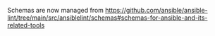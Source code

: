 Schemas are now managed from https://github.com/ansible/ansible-lint/tree/main/src/ansiblelint/schemas#schemas-for-ansible-and-its-related-tools
